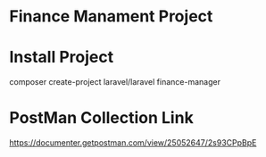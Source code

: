 # Finance Manament Project

# Install Project

composer create-project laravel/laravel finance-manager

# PostMan Collection Link

https://documenter.getpostman.com/view/25052647/2s93CPpBpE
